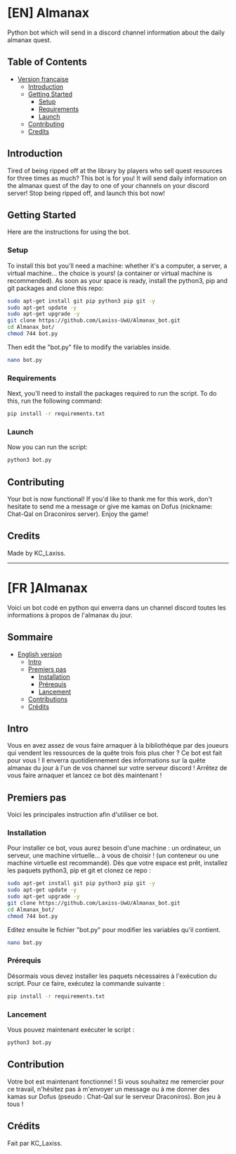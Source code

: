 # [EN] Almanax

Python bot which will send in a discord channel information about the daily almanax quest.

## Table of Contents

- [Version française](#sommaire)
  - [Introduction](#introduction)
  - [Getting Started](#getting-started)
    - [Setup](#setup)
    - [Requirements](#requirements)
    - [Launch](#launch)
  - [Contributing](#contributing)
  - [Credits](#credits)

## Introduction

Tired of being ripped off at the library by players who sell quest resources for three times as much? This bot is for you! It will send daily information on the almanax quest of the day to one of your channels on your discord server! 
Stop being ripped off, and launch this bot now!

## Getting Started

Here are the instructions for using the bot.

### Setup

To install this bot you'll need a machine: whether it's a computer, a server, a virtual machine... the choice is yours! (a container or virtual machine is recommended).
As soon as your space is ready, install the python3, pip and git packages and clone this repo:

```bash
sudo apt-get install git pip python3 pip git -y
sudo apt-get update -y
sudo apt-get upgrade -y
git clone https://github.com/Laxiss-UwU/Almanax_bot.git
cd Almanax_bot/
chmod 744 bot.py
```

Then edit the "bot.py" file to modify the variables inside.

```bash
nano bot.py
```
### Requirements

Next, you'll need to install the packages required to run the script. To do this, run the following command:

```bash
pip install -r requirements.txt
```

### Launch

Now you can run the script:

```bash
python3 bot.py
```

## Contributing

Your bot is now functional! If you'd like to thank me for this work, don't hesitate to send me a message or give me kamas on Dofus (nickname: Chat-Qal on Draconiros server).
Enjoy the game!

## Credits

Made by KC_Laxiss.

-----------------------------------------------------------------------------------------------
# [FR ]Almanax

Voici un bot codé en python qui enverra dans un channel discord toutes les informations à propos de l'almanax du jour.

## Sommaire

- [English version](#table-of-Contents)
  - [Intro](#intro)
  - [Premiers pas](#premiers-pas)
    - [Installation](#installation)
    - [Prérequis](#prérequis)
    - [Lancement](#lancement)
  - [Contributions](#contributions)
  - [Crédits](#crédits)

## Intro

Vous en avez assez de vous faire arnaquer à la bibliothèque par des joueurs qui vendent les ressources de la quête trois fois plus cher ? Ce bot est fait pour vous ! Il enverra quotidiennement des informations sur la quête almanax du jour à l'un de vos channel sur votre serveur discord ! 
Arrêtez de vous faire arnaquer et lancez ce bot dès maintenant !

## Premiers pas

Voici les principales instruction afin d'utiliser ce bot.

### Installation

Pour installer ce bot, vous aurez besoin d'une machine : un ordinateur, un serveur, une machine virtuelle... à vous de choisir ! (un conteneur ou une machine virtuelle est recommandé).
Dès que votre espace est prêt, installez les paquets python3, pip et git et clonez ce repo :

```bash
sudo apt-get install git pip python3 pip git -y
sudo apt-get update -y
sudo apt-get upgrade -y
git clone https://github.com/Laxiss-UwU/Almanax_bot.git
cd Almanax_bot/
chmod 744 bot.py
```

Editez ensuite le fichier "bot.py" pour modifier les variables qu'il contient.

```bash
nano bot.py
```

### Prérequis

Désormais vous devez installer les paquets nécessaires à l'exécution du script. Pour ce faire, exécutez la commande suivante :

```bash
pip install -r requirements.txt
```

### Lancement

Vous pouvez maintenant exécuter le script :

```bash
python3 bot.py
```

## Contribution

Votre bot est maintenant fonctionnel ! Si vous souhaitez me remercier pour ce travail, n'hésitez pas à m'envoyer un message ou à me donner des kamas sur Dofus (pseudo : Chat-Qal sur le serveur Draconiros).
Bon jeu à tous !

## Crédits

Fait par KC_Laxiss.
